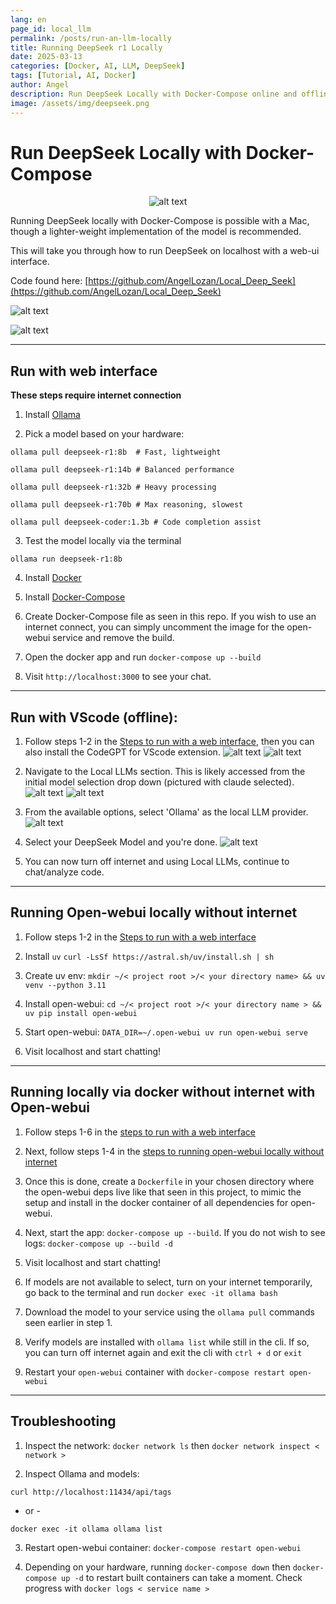 ```yaml
---
lang: en
page_id: local_llm
permalink: /posts/run-an-llm-locally
title: Running DeepSeek r1 Locally
date: 2025-03-13
categories: [Docker, AI, LLM, DeepSeek]
tags: [Tutorial, AI, Docker]
author: Angel
description: Run DeepSeek Locally with Docker-Compose online and offline
image: /assets/img/deepseek.png
---
```




# Run DeepSeek Locally with Docker-Compose
<p align="center">
    <img src="/assets/img/image-13.png" alt="alt text">
</p>

Running DeepSeek locally with Docker-Compose is possible with a Mac, though a lighter-weight implementation of the model is recommended.

This will take you through how to run DeepSeek on localhost with a web-ui interface. 

Code found here: [https://github.com/AngelLozan/Local_Deep_Seek](https://github.com/AngelLozan/Local_Deep_Seek)


<div class="d-flex justify-content-center align-items-center">
<p class="m-2">
    <img src="/assets/img/deepseek.png" alt="alt text">
</p>

<p class="m-2">
    <img src="/assets/img/image-1.png" alt="alt text">
</p>
</div>

<hr/>

## Run with web interface

**These steps require internet connection**

1. Install [Ollama](https://martech.org/how-to-run-deepseek-locally-on-your-computer/)

2.  Pick a model based on your hardware:
```
ollama pull deepseek-r1:8b  # Fast, lightweight  

ollama pull deepseek-r1:14b # Balanced performance  

ollama pull deepseek-r1:32b # Heavy processing  

ollama pull deepseek-r1:70b # Max reasoning, slowest

ollama pull deepseek-coder:1.3b # Code completion assist
```
3. Test the model locally via the terminal 
```
ollama run deepseek-r1:8b
```

4. Install [Docker](https://www.docker.com/get-started)

5. Install [Docker-Compose](https://formulae.brew.sh/formula/docker-compose)

6. Create Docker-Compose file as seen in this repo. If you wish to use an internet connect, you can simply uncomment the image for the open-webui service and remove the build. 

7. Open the docker app and run `docker-compose up --build`

8. Visit `http://localhost:3000` to see your chat. 

<hr/>

## Run with VScode (offline):

1. Follow steps 1-2 in the [Steps to run with a web interface](#run-with-web-interface), then you can also install the CodeGPT for VScode extension. 
![alt text](/assets/img/image-2.png)
![alt text](/assets/img/image-3.png)

2. Navigate to the Local LLMs section. This is likely accessed from the initial model selection drop down (pictured with claude selected).
![alt text](/assets/img/image-9.png)
![alt text](/assets/img/image-10.png)

3. From the available options, select 'Ollama' as the local LLM provider.
![alt text](/assets/img/image-11.png)

4. Select your DeepSeek Model and you're done.
![alt text](/assets/img/image-12.png)

5. You can now turn off internet and using Local LLMs, continue to chat/analyze code. 

<hr/>

## Running Open-webui locally without internet

1. Follow steps 1-2 in the [Steps to run with a web interface](#run-with-web-interface)

2. Install `uv` `curl -LsSf https://astral.sh/uv/install.sh | sh`

3. Create uv env:  `mkdir ~/< project root >/< your directory name> && uv venv --python 3.11`

4. Install open-webui: `cd ~/< project root >/< your directory name > && uv pip install open-webui`

5. Start open-webui: `DATA_DIR=~/.open-webui uv run open-webui serve`

6. Visit localhost and start chatting!

<hr/>

## Running locally via docker without internet with Open-webui

1. Follow steps 1-6 in the [steps to run with a web interface](#run-with-web-interface)

2. Next, follow steps 1-4 in the [steps to running open-webui locally without internet](#running-open-webui-locally-without-internet)

3. Once this is done, create a `Dockerfile` in your chosen directory where the open-webui deps live like that seen in this project, to mimic the setup and install in the docker container of all dependencies for open-webui.

4. Next, start the app: `docker-compose up --build`. If you do not wish to see logs: `docker-compose up --build -d`

5. Visit localhost and start chatting!

6. If models are not available to select, turn on your internet temporarily, go back to the terminal and run `docker exec -it ollama bash`

7. Download the model to your service using the `ollama pull` commands seen earlier in step 1. 

8. Verify models are installed with `ollama list` while still in the cli. If so, you can turn off internet again and exit the cli with `ctrl + d` or `exit`

9. Restart your `open-webui` container with `docker-compose restart open-webui`

<hr/>

## Troubleshooting

1. Inspect the network: `docker network ls` then `docker network inspect < network >`

2. Inspect Ollama and models: 

`curl http://localhost:11434/api/tags`

- or -

`docker exec -it ollama ollama list`

3. Restart open-webui container: `docker-compose restart open-webui`

4. Depending on your hardware, running `docker-compose down` then `docker-compose up -d` to restart built containers can take a moment. Check progress with `docker logs < service name >`